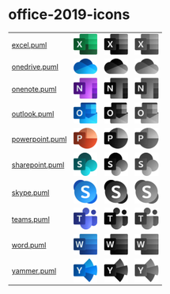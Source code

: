 # office-2019-icons

|   |   |   |   |
|---|---|---|---|
| [excel.puml](excel.puml) | ![MSIMG_EXCEL_C](excel.png) | ![MSIMG_EXCEL_M](excel_mono.png) | ![MSIMG_EXCEL_G](excel_gray.png) | 
| [onedrive.puml](onedrive.puml) | ![MSIMG_ONEDRIVE_C](onedrive.png) | ![MSIMG_ONEDRIVE_M](onedrive_mono.png) | ![MSIMG_ONEDRIVE_G](onedrive_gray.png) | 
| [onenote.puml](onenote.puml) | ![MSIMG_ONENOTE_C](onenote.png) | ![MSIMG_ONENOTE_M](onenote_mono.png) | ![MSIMG_ONENOTE_G](onenote_gray.png) | 
| [outlook.puml](outlook.puml) | ![MSIMG_OUTLOOK_C](outlook.png) | ![MSIMG_OUTLOOK_M](outlook_mono.png) | ![MSIMG_OUTLOOK_G](outlook_gray.png) | 
| [powerpoint.puml](powerpoint.puml) | ![MSIMG_POWERPOINT_C](powerpoint.png) | ![MSIMG_POWERPOINT_M](powerpoint_mono.png) | ![MSIMG_POWERPOINT_G](powerpoint_gray.png) | 
| [sharepoint.puml](sharepoint.puml) | ![MSIMG_SHAREPOINT_C](sharepoint.png) | ![MSIMG_SHAREPOINT_M](sharepoint_mono.png) | ![MSIMG_SHAREPOINT_G](sharepoint_gray.png) | 
| [skype.puml](skype.puml) | ![MSIMG_SKYPE_C](skype.png) | ![MSIMG_SKYPE_M](skype_mono.png) | ![MSIMG_SKYPE_G](skype_gray.png) | 
| [teams.puml](teams.puml) | ![MSIMG_TEAMS_C](teams.png) | ![MSIMG_TEAMS_M](teams_mono.png) | ![MSIMG_TEAMS_G](teams_gray.png) | 
| [word.puml](word.puml) | ![MSIMG_WORD_C](word.png) | ![MSIMG_WORD_M](word_mono.png) | ![MSIMG_WORD_G](word_gray.png) | 
| [yammer.puml](yammer.puml) | ![MSIMG_YAMMER_C](yammer.png) | ![MSIMG_YAMMER_M](yammer_mono.png) | ![MSIMG_YAMMER_G](yammer_gray.png) | 
